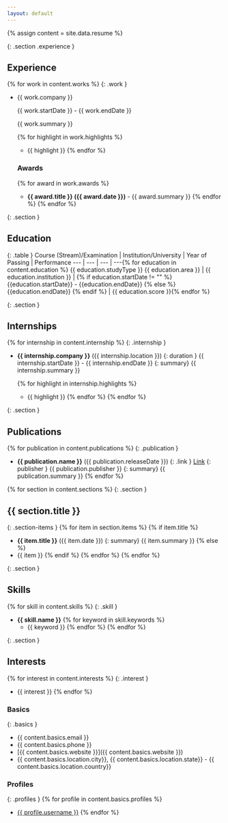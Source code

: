 ```yaml
---
layout: default
---
```

{% assign content = site.data.resume %}

{: .section .experience }
## Experience
{% for work in content.works %}
{: .work }
* 	{{ work.company }} 
	
	{{ work.startDate }} - {{ work.endDate }}

	{{ work.summary }}

	{% for highlight in work.highlights %}
	* {{ highlight }}
	{% endfor %}
	### Awards
	{% for award in work.awards %}
	* **{{ award.title }} ({{ award.date }})** - {{ award.summary }}
	{% endfor %}
{% endfor %}

{: .section }
## Education

{: .table }
Course (Stream)/Examination | Institution/University | Year of Passing | Performance 
--- | --- | --- | ---{% for education in content.education %}
{{ education.studyType }} {{ education.area }} | {{ education.institution }} | {% if education.startDate != "" %} {{education.startDate}} - {{education.endDate}} {% else %} {{education.endDate}} {% endif %} | {{ education.score }}{% endfor %}

{: .section }
## Internships
{% for internship in content.internship %}
{: .internship }
* 	**{{ internship.company }}** ({{  internship.location }})
	{: duration }
	{{ internship.startDate }} - {{ internship.endDate }}
	{: summary}
	{{ internship.summary }}

	{% for highlight in internship.highlights %}
	* {{ highlight }}
	{% endfor %}
{% endfor %}

{: .section }
## Publications
{% for publication in content.publications %}
{: .publication }
* 	**{{ publication.name }}** ({{  publication.releaseDate }})
	{: .link }
	[Link]({{publication.website}})
	{: publisher }
	{{ publication.publisher }}
	{: summary}
	{{ publication.summary }}
{% endfor %}


{% for section in content.sections %}
{: .section }
## {{ section.title }}
{: .section-items }
{% for item in section.items %}
{% if item.title %}
* **{{ item.title }}** ({{ item.date }})
 {: summary}
 {{ item.summary }}
{% else %}
* {{ item }}
{% endif %}
{% endfor %}
{% endfor %}


{: .section }
## Skills
{% for skill in content.skills %}
{: .skill }
* 	**{{ skill.name }}**
	{% for keyword in skill.keywords %}
	* {{ keyword }}
	{% endfor %}
{% endfor %}

{: .section }
## Interests
{% for interest in content.interests %}
{: .interest }
* {{ interest }}
{% endfor %}

### Basics
{: .basics }
* <i class="fa fa-envelope"></i> {{ content.basics.email }}
* <i class="fa fa-mobile"></i> {{ content.basics.phone }}
* <i class="fa fa-globe"></i> [{{ content.basics.website }}]({{ content.basics.website }})
* <i class="fa fa-map-marker"></i> {{ content.basics.location.city}}, {{ content.basics.location.state}} - {{ content.basics.location.country}}


### Profiles
{: .profiles }
{% for profile in content.basics.profiles %}
* <i class="fa fa-{{profile.network}}"></i> [{{ profile.username }}]({{profile.url}})
{% endfor %}